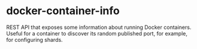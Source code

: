 # docker-container-info
REST API that exposes some information about running Docker containers. Useful for a container to discover its random published port, for example, for configuring shards.

